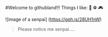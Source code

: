 #Welcome to githubland!!!
Things I like:
:door: :soccer: :video_game:

![image of a senpai]
(https://gph.is/28UH1nW)

> Please notice me senpai.....

